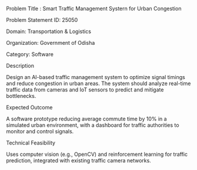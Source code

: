 Problem Title : Smart Traffic Management Systern for Urban Congestion


Problem Statement ID: 25050

Domain:	Transportation & Logistics

Organization: Government of Odisha

Category: Software


Description	


Design an AI-based traffic management system to optimize signal timings and reduce congestion in urban areas. The system should analyze real-time traffic data from cameras and IoT sensors to predict and mitigate bottlenecks.

Expected Outcome

A software prototype reducing average commute time by 10% in a simulated urban environment, with a dashboard for traffic authorities to monitor and control signals.

Technical Feasibility

Uses computer vision (e.g., OpenCV) and reinforcement learning for traffic prediction, integrated with existing traffic camera networks.
